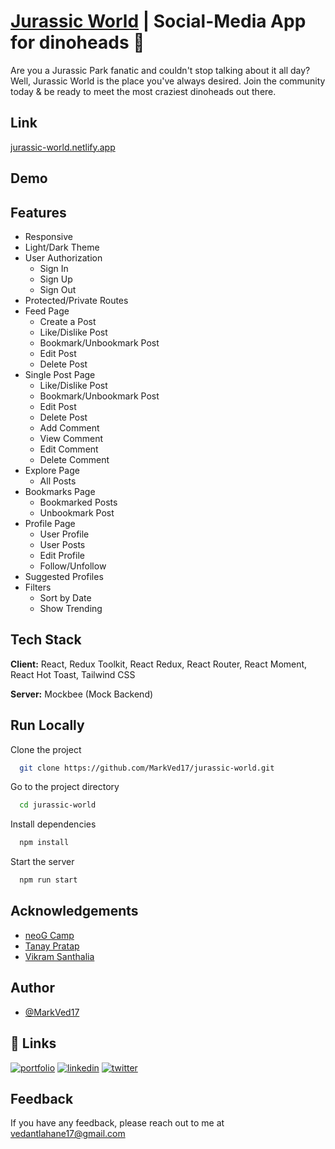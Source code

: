 
# [Jurassic World](https://jurassic-world.netlify.app/) | Social-Media App for dinoheads 🦕
Are you a Jurassic Park fanatic and couldn't stop talking about it all day? Well, Jurassic World is the place you've always desired. Join the community today & be ready to meet the most craziest dinoheads out there. 

## Link

[jurassic-world.netlify.app](https://jurassic-world.netlify.app/)

## Demo



## Features

- Responsive
- Light/Dark Theme
- User Authorization
    - Sign In
    - Sign Up
    - Sign Out
- Protected/Private Routes
- Feed Page
    - Create a Post
    - Like/Dislike Post
    - Bookmark/Unbookmark Post
    - Edit Post
    - Delete Post
- Single Post Page
    - Like/Dislike Post
    - Bookmark/Unbookmark Post
    - Edit Post
    - Delete Post
    - Add Comment
    - View Comment
    - Edit Comment
    - Delete Comment
- Explore Page
    - All Posts
- Bookmarks Page
    - Bookmarked Posts
    - Unbookmark Post
- Profile Page
    - User Profile
    - User Posts
    - Edit Profile
    - Follow/Unfollow
- Suggested Profiles
- Filters
    - Sort by Date
    - Show Trending

## Tech Stack

**Client:** React, Redux Toolkit, React Redux, React Router, React Moment, React Hot Toast, Tailwind CSS

**Server:** Mockbee (Mock Backend)


## Run Locally

Clone the project

```bash
  git clone https://github.com/MarkVed17/jurassic-world.git
```

Go to the project directory

```bash
  cd jurassic-world
```

Install dependencies

```bash
  npm install
```

Start the server

```bash
  npm run start
```

## Acknowledgements

 - [neoG Camp](https://neog.camp/)
 - [Tanay Pratap](https://twitter.com/tanaypratap)
 - [Vikram Santhalia](https://twitter.com/VikramSanthalia)


## Author

- [@MarkVed17](https://github.com/MarkVed17)


## 🔗 Links
[![portfolio](https://img.shields.io/badge/my_portfolio-000?style=for-the-badge&logo=ko-fi&logoColor=white)](https://vedantlahane.netlify.app/)
[![linkedin](https://img.shields.io/badge/linkedin-0A66C2?style=for-the-badge&logo=linkedin&logoColor=white)](https://www.linkedin.com/in/vedantlahane/)
[![twitter](https://img.shields.io/badge/twitter-1DA1F2?style=for-the-badge&logo=twitter&logoColor=white)](https://twitter.com/LahaneVedant)


## Feedback

If you have any feedback, please reach out to me at vedantlahane17@gmail.com

